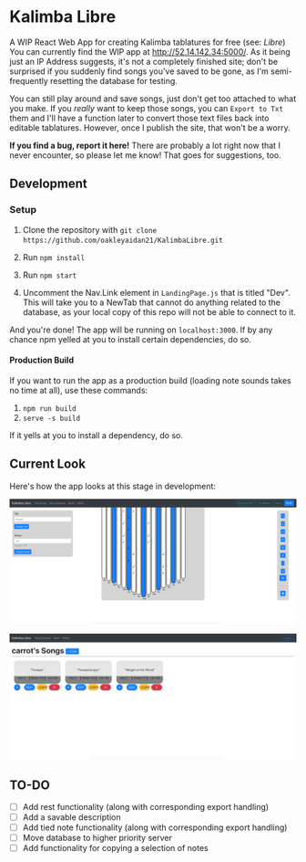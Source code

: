 # Kalimba Libre

A WIP React Web App for creating Kalimba tablatures for free (see: _Libre_)
You can currently find the WIP app at http://52.14.142.34:5000/. As it being just an IP Address suggests, it's not a completely finished site; don't be surprised if you suddenly find songs you've saved to be gone, as I'm semi-frequently resetting the database for testing.

You can still play around and save songs, just don't get too attached to what you make.
If you _really_ want to keep those songs, you can `Export to Txt` them and I'll have a function later to convert those text files back into editable tablatures. However, once I publish the site, that won't be a worry.

**If you find a bug, report it here!** There are probably a lot right now that I never encounter, so please let me know! That goes for suggestions, too.

## Development

### Setup

1. Clone the repository with
   `git clone https://github.com/oakleyaidan21/KalimbaLibre.git`

2. Run `npm install`

3. Run `npm start`

4. Uncomment the Nav.Link element in `LandingPage.js` that is titled "Dev". This will take you to a NewTab that cannot do anything related to the database, as your local copy of this repo will not be able to connect to it.

And you're done! The app will be running on `localhost:3000`. If by any chance npm yelled at you to install certain dependencies, do so.

#### Production Build

If you want to run the app as a production build (loading note sounds takes no time at all), use these commands:

1. `npm run build`
2. `serve -s build`

If it yells at you to install a dependency, do so.

## Current Look

Here's how the app looks at this stage in development:

![alt_text](./public/wipS2.png)

![alt_text](./public/wipS.PNG)

## TO-DO

- [ ] Add rest functionality (along with corresponding export handling)
- [ ] Add a savable description
- [ ] Add tied note functionality (along with corresponding export handling)
- [ ] Move database to higher priority server
- [ ] Add functionality for copying a selection of notes
